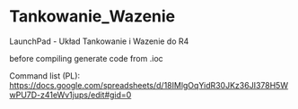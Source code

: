 # Tankowanie_Wazenie
LaunchPad - Układ Tankowanie i Wazenie do R4

before compiling generate code from .ioc

Command list (PL):
https://docs.google.com/spreadsheets/d/18IMlgOqYidR30JKz36JI378H5WwPU7D-z41eWv1jups/edit#gid=0
